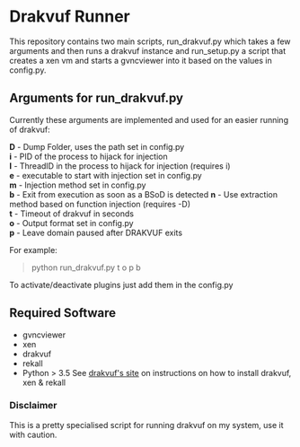 # Drakvuf Runner  

This repository contains two main scripts, run_drakvuf.py which takes a few arguments and then runs a drakvuf instance and run_setup.py a script that creates a xen vm and starts a gvncviewer into it based on the values in config.py.

## Arguments for run_drakvuf.py  

Currently these arguments are implemented and used for an easier running of drakvuf:

**D** - Dump Folder, uses the path set in config.py  
**i** - PID of the process to hijack for injection  
**I** - ThreadID in the process to hijack for injection (requires i)  
**e** - executable to start with injection set in config.py  
**m** - Injection method set in config.py  
**b** - Exit from execution as soon as a BSoD is detected
**n** - Use extraction method based on function injection (requires -D)  
**t** - Timeout of drakvuf in seconds  
**o** - Output format set in config.py  
**p** - Leave domain paused after DRAKVUF exits  

 For example: 
 > python run_drakvuf.py t o p b  
   
To activate/deactivate plugins just add them in the config.py

## Required Software  

* gvncviewer
* xen
* drakvuf
* rekall
* Python > 3.5
See [drakvuf's site](https://drakvuf.com/) on instructions on how to install drakvuf, xen & rekall

### Disclaimer  
This is a pretty specialised script for running drakvuf on my system, use it with caution.
 